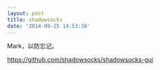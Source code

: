 ```yaml
---
layout: post
title: shadowsocks
date: '2014-09-25 14:53:38'
---
```


Mark，以防忘记。

https://github.com/shadowsocks/shadowsocks-gui